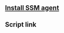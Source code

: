 ## [Install SSM agent](https://docs.aws.amazon.com/systems-manager/latest/userguide/sysman-manual-agent-install.html)

## Script link
